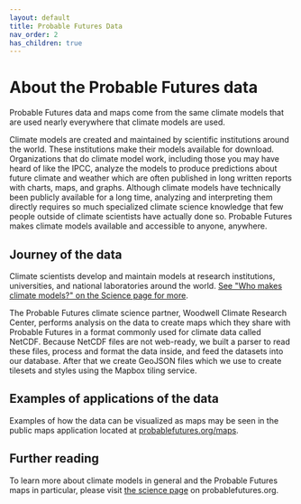 ```yaml
---
layout: default
title: Probable Futures Data
nav_order: 2
has_children: true
---
```


# About the Probable Futures data

Probable Futures data and maps come from the same climate models that are used nearly everywhere that climate models are used.

Climate models are created and maintained by scientific institutions around the world. These institutions make their models available for download. Organizations that do climate model work, including those you may have heard of like the IPCC, analyze the models to produce predictions about future climate and weather which are often published in long written reports with charts, maps, and graphs. Although climate models have technically been publicly available for a long time, analyzing and interpreting them directly requires so much specialized climate science knowledge that few people outside of climate scientists have actually done so. Probable Futures makes climate models available and accessible to anyone, anywhere.

## Journey of the data

Climate scientists develop and maintain models at research institutions, universities, and national laboratories around the world. [See "Who makes climate models?" on the Science page for more](https://probablefutures.org/science/climate-models/).

The Probable Futures climate science partner, Woodwell Climate Research Center, performs analysis on the data to create maps which they share with Probable Futures in a format commonly used for climate data called NetCDF. Because NetCDF files are not web-ready, we built a parser to read these files, process and format the data inside, and feed the datasets into our database. After that we create GeoJSON files which we use to create tilesets and styles using the Mapbox tiling service.

## Examples of applications of the data

Examples of how the data can be visualized as maps may be seen in the public maps application located at [probablefutures.org/maps](probablefutures.org/maps).

## Further reading

To learn more about climate models in general and the Probable Futures maps in particular, please visit [the science page](https://probablefutures.org/science/) on probablefutures.org.
